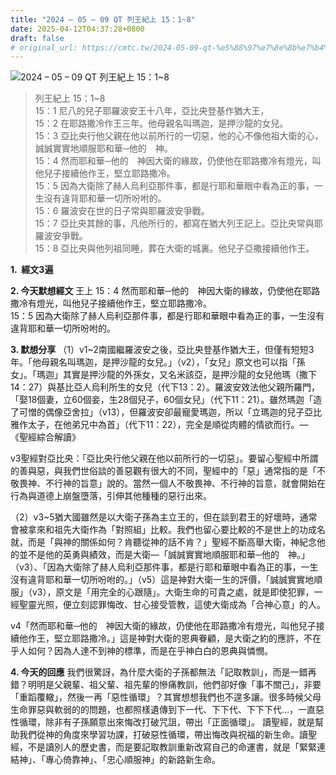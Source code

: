 ```yaml
---
title: "2024 – 05 – 09 QT 列王紀上 15：1~8"
date: 2025-04-12T04:37:28+0800
draft: false
# original_url: https://cmtc.tw/2024-05-09-qt-%e5%88%97%e7%8e%8b%e7%b4%80%e4%b8%8a-15%ef%bc%9a18
---
```


![2024 – 05 – 09 QT 列王紀上 15：1\~8](/images/qt.jpg  "2024 – 05 – 09 QT 列王紀上 15：1\~8")

> 列王紀上 15：1\~8  
> 15：1 尼八的兒子耶羅波安王十八年，亞比央登基作猶大王，  
> 15：2 在耶路撒冷作王三年。他母親名叫瑪迦，是押沙龍的女兒。  
> 15：3 亞比央行他父親在他以前所行的一切惡，他的心不像他祖大衛的心，誠誠實實地順服耶和華─他的　神。  
> 15：4 然而耶和華─他的　神因大衛的緣故，仍使他在耶路撒冷有燈光，叫他兒子接續他作王，堅立耶路撒冷。  
> 15：5 因為大衛除了赫人烏利亞那件事，都是行耶和華眼中看為正的事，一生沒有違背耶和華一切所吩咐的。  
> 15：6 羅波安在世的日子常與耶羅波安爭戰。  
> 15：7 亞比央其餘的事，凡他所行的，都寫在猶大列王記上。亞比央常與耶羅波安爭戰。  
> 15：8 亞比央與他列祖同睡，葬在大衛的城裏。他兒子亞撒接續他作王。

**1.  經文3遍**

**2. 今天默想經文**
王上 15：4 然而耶和華─他的　神因大衛的緣故，仍使他在耶路撒冷有燈光，叫他兒子接續他作王，堅立耶路撒冷。  
15：5 因為大衛除了赫人烏利亞那件事，都是行耶和華眼中看為正的事，一生沒有違背耶和華一切所吩咐的。

**3. 默想分享**
（1）v1\~2南國繼羅波安之後，亞比央登基作猶大王，但僅有短短3年。「他母親名叫瑪迦，是押沙龍的女兒。」（v2），「女兒」原文也可以指「孫女」。「瑪迦」其實是押沙龍的外孫女，又名米該亞，是押沙龍的女兒他瑪（撒下14：27）與基比亞人烏利所生的女兒（代下13：2）。羅波安效法他父親所羅門，「娶18個妻，立60個妾，生28個兒子，60個女兒」（代下11：21）。雖然瑪迦「造了可憎的偶像亞舍拉」（v13），但羅波安卻最寵愛瑪迦，所以「立瑪迦的兒子亞比雅作太子，在他弟兄中為首」（代下11：22），完全是順從肉體的情欲而行。—《聖經綜合解讀》

v3聖經對亞比央：「亞比央行他父親在他以前所行的一切惡」。要留心聖經中所謂的善與惡，與我們世俗談的善惡觀有很大的不同，聖經中的「惡」通常指的是「不敬畏神、不行神的旨意」說的。當然一個人不敬畏神、不行神的旨意，就會開始在行為與道德上崩盤墮落，引伸其他種種的惡行出來。

（2）v3\~5猶大國雖然是以大衛子孫為主立王的，但在談到君王的好壞時，通常會被拿來和祖先大衛作為「對照組」比較。我們也留心要比較的不是世上的功成名就，而是「與神的關係如何？肯聽從神的話不肯？」聖經不斷高舉大衛，神紀念他的並不是他的英勇與績效，而是大衛—「誠誠實實地順服耶和華─他的　神。」（v3）、「因為大衛除了赫人烏利亞那件事，都是行耶和華眼中看為正的事，一生沒有違背耶和華一切所吩咐的。」（v5）這是神對大衛一生的評價，「誠誠實實地順服」（v3），原文是「用完全的心跟隨」。大衛生命的可貴之處，就是即使犯罪，一經聖靈光照，便立刻認罪悔改、甘心接受管教，這使大衛成為「合神心意」的人。

v4「然而耶和華─他的　神因大衛的緣故，仍使他在耶路撒冷有燈光，叫他兒子接續他作王，堅立耶路撒冷。」這是神對大衛的恩典眷顧，是大衛之約的應許，不在乎人如何？因為人達不到神的標準，而是在乎神白白的恩典與憐憫。

**4. 今天的回應**
我們很驚訝，為什麼大衛的子孫都無法「記取教訓」，而是一錯再錯？明明是父親輩、祖父輩、祖先輩的慘痛教訓，他們卻好像「事不關己」，非要「重蹈覆轍」，然後一再「惡性循環」？其實想想我們也不遑多讓。很多時候父母生命罪惡與軟弱的的問題，也都照樣遺傳到下一代、下下代、下下下代…，一直惡性循環，除非有子孫願意出來悔改打破咒詛，帶出「正面循環」。 讀聖經，就是幫助我們從神的角度來學習功課，打破惡性循環，帶出悔改與祝福的新生命。讀聖經，不是讀別人的歷史書，而是要記取教訓重新改寫自己的命運書，就是「緊緊連結神」、「專心倚靠神」、「忠心順服神」的新路新生命。
